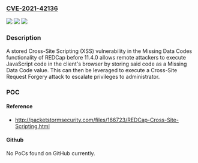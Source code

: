 ### [CVE-2021-42136](https://cve.mitre.org/cgi-bin/cvename.cgi?name=CVE-2021-42136)
![](https://img.shields.io/static/v1?label=Product&message=n%2Fa&color=blue)
![](https://img.shields.io/static/v1?label=Version&message=n%2Fa&color=blue)
![](https://img.shields.io/static/v1?label=Vulnerability&message=n%2Fa&color=brighgreen)

### Description

A stored Cross-Site Scripting (XSS) vulnerability in the Missing Data Codes functionality of REDCap before 11.4.0 allows remote attackers to execute JavaScript code in the client's browser by storing said code as a Missing Data Code value. This can then be leveraged to execute a Cross-Site Request Forgery attack to escalate privileges to administrator.

### POC

#### Reference
- http://packetstormsecurity.com/files/166723/REDCap-Cross-Site-Scripting.html

#### Github
No PoCs found on GitHub currently.

